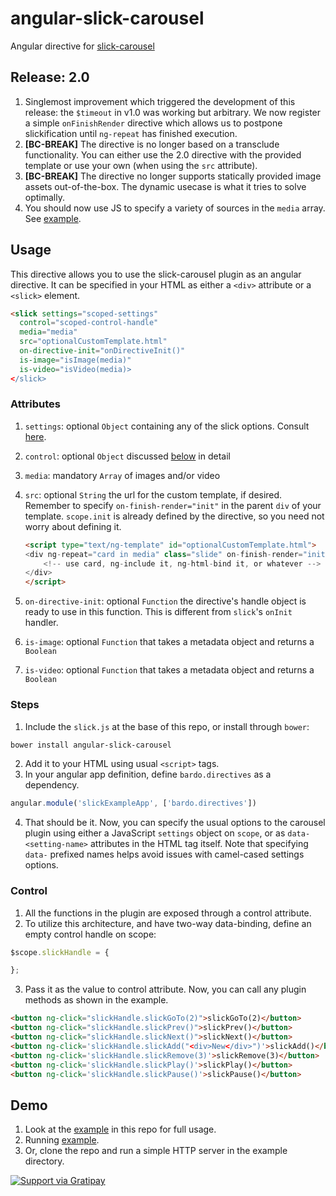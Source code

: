 angular-slick-carousel
======================

Angular directive for [slick-carousel](http://kenwheeler.github.io/slick/)

Release: 2.0
------------
1. Singlemost improvement which triggered the development of this release: the `$timeout` in v1.0
was working but arbitrary. We now register a simple `onFinishRender` directive which
allows us to postpone slickification until `ng-repeat` has finished execution.
2. **[BC-BREAK]** The directive is no longer based on a transclude functionality. You can either use the 2.0
 directive with the provided template or use your own (when using the `src` attribute).
3. **[BC-BREAK]** The directive no longer supports statically provided image assets out-of-the-box.
The dynamic usecase is what it tries to solve optimally.
4. You should now use JS to specify a variety of sources in the `media` array. See [example](https://github.com/kbdaitch/angular-slick-carousel/blob/master/example/index.html).

Usage
-----

This directive allows you to use the slick-carousel plugin as
an angular directive. It can be specified in your HTML
as either a `<div>` attribute or a `<slick>` element.

```html
<slick settings="scoped-settings"
  control="scoped-control-handle"
  media="media" 
  src="optionalCustomTemplate.html"
  on-directive-init="onDirectiveInit()"
  is-image="isImage(media)" 
  is-video="isVideo(media)>
</slick>
```

### Attributes ###
1. `settings`: optional `Object` containing any of the slick options. Consult [here](http://kenwheeler.github.io/slick/#settings).
2. `control`: optional `Object` discussed [below](#control) in detail
3. `media`: mandatory `Array` of images and/or video
4. `src`: optional `String` the url for the custom template, if desired. Remember to specify `on-finish-render="init"` in the parent `div` of your template. `scope.init` is already defined by the directive,
so you need not worry about defining it.

    ```html
    <script type="text/ng-template" id="optionalCustomTemplate.html">
    <div ng-repeat="card in media" class="slide" on-finish-render="init()">
        <!-- use card, ng-include it, ng-html-bind it, or whatever -->
    </div>
    </script>
    ```
5. `on-directive-init`: optional `Function` the directive's handle object is ready to use in this function. This is different from `slick`'s `onInit` handler.
6. `is-image`: optional `Function` that takes a metadata object and returns a `Boolean`
7. `is-video`: optional `Function` that takes a metadata object and returns a `Boolean`

### Steps ###
1. Include the `slick.js` at the base of this repo, or install through `bower`:

  ```bash
  bower install angular-slick-carousel
  ```

2. Add it to your HTML using usual `<script>` tags.
3. In your angular app definition, define `bardo.directives` as a dependency.
  ```js
  angular.module('slickExampleApp', ['bardo.directives'])
  ```

4. That should be it. Now, you can specify the usual
 options to the carousel plugin using either a JavaScript
`settings` object on `scope`, or as `data-<setting-name>`
 attributes in the HTML tag itself. Note that specifying `data-` prefixed names
 helps avoid issues with camel-cased settings options.

### Control ###
1. All the functions in the plugin are exposed through a control
attribute.
2. To utilize this architecture, and have two-way data-binding,
define an empty control handle on scope:
  ```js
  $scope.slickHandle = {

  };
```

3. Pass it as the value to control attribute. Now, you can call any plugin methods
as shown in the example.

  ```html
  <button ng-click="slickHandle.slickGoTo(2)">slickGoTo(2)</button>
  <button ng-click="slickHandle.slickPrev()">slickPrev()</button>
  <button ng-click="slickHandle.slickNext()">slickNext()</button>
  <button ng-click='slickHandle.slickAdd("<div>New</div>")'>slickAdd()</button>
  <button ng-click='slickHandle.slickRemove(3)'>slickRemove(3)</button>
  <button ng-click='slickHandle.slickPlay()'>slickPlay()</button>
  <button ng-click='slickHandle.slickPause()'>slickPause()</button>
  ```

Demo
----

1. Look at the [example](https://github.com/kbdaitch/angular-slick-carousel/tree/master/example) in this repo for full usage.
2. Running [example](http://bardo.io/angular-slick-carousel/app/index.html).
3. Or, clone the repo and run a simple HTTP server in the example directory.

[![Support via Gratipay](https://cdn.rawgit.com/twolfson/gittip-badge/1.1.0/dist/gratipay.png)](https://www.gratipay.com/kbdaitch/)
